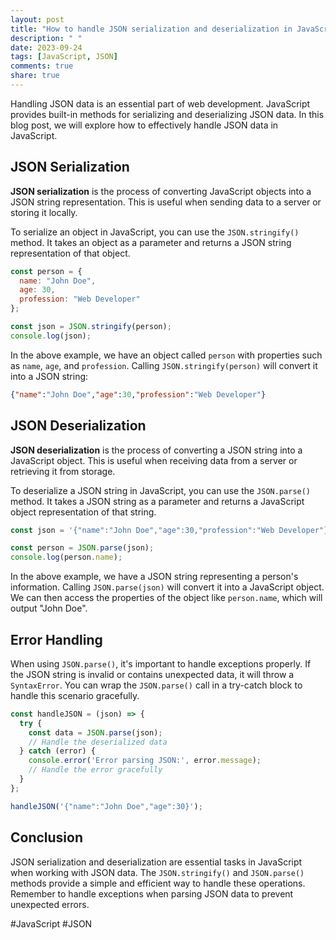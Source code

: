 ```yaml
---
layout: post
title: "How to handle JSON serialization and deserialization in JavaScript."
description: " "
date: 2023-09-24
tags: [JavaScript, JSON]
comments: true
share: true
---
```


Handling JSON data is an essential part of web development. JavaScript provides built-in methods for serializing and deserializing JSON data. In this blog post, we will explore how to effectively handle JSON data in JavaScript.

## JSON Serialization

**JSON serialization** is the process of converting JavaScript objects into a JSON string representation. This is useful when sending data to a server or storing it locally.

To serialize an object in JavaScript, you can use the `JSON.stringify()` method. It takes an object as a parameter and returns a JSON string representation of that object.

```javascript
const person = {
  name: "John Doe",
  age: 30,
  profession: "Web Developer"
};

const json = JSON.stringify(person);
console.log(json);
```

In the above example, we have an object called `person` with properties such as `name`, `age`, and `profession`. Calling `JSON.stringify(person)` will convert it into a JSON string:

```json
{"name":"John Doe","age":30,"profession":"Web Developer"}
```

## JSON Deserialization

**JSON deserialization** is the process of converting a JSON string into a JavaScript object. This is useful when receiving data from a server or retrieving it from storage.

To deserialize a JSON string in JavaScript, you can use the `JSON.parse()` method. It takes a JSON string as a parameter and returns a JavaScript object representation of that string.

```javascript
const json = '{"name":"John Doe","age":30,"profession":"Web Developer"}';

const person = JSON.parse(json);
console.log(person.name);
```

In the above example, we have a JSON string representing a person's information. Calling `JSON.parse(json)` will convert it into a JavaScript object. We can then access the properties of the object like `person.name`, which will output "John Doe".

## Error Handling

When using `JSON.parse()`, it's important to handle exceptions properly. If the JSON string is invalid or contains unexpected data, it will throw a `SyntaxError`. You can wrap the `JSON.parse()` call in a try-catch block to handle this scenario gracefully.

```javascript
const handleJSON = (json) => {
  try {
    const data = JSON.parse(json);
    // Handle the deserialized data
  } catch (error) {
    console.error('Error parsing JSON:', error.message);
    // Handle the error gracefully
  }
};

handleJSON('{"name":"John Doe","age":30}');
```

## Conclusion

JSON serialization and deserialization are essential tasks in JavaScript when working with JSON data. The `JSON.stringify()` and `JSON.parse()` methods provide a simple and efficient way to handle these operations. Remember to handle exceptions when parsing JSON data to prevent unexpected errors.

#JavaScript #JSON